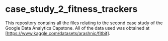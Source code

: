 # case_study_2_fitness_trackers
This repository contains all the files relating to the second case study of the Google Data Analytics Capstone. All of the data used was obtained at [https://www.kaggle.com/datasets/arashnic/fitbit].
